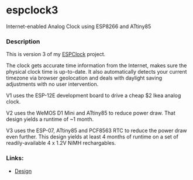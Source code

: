 # espclock3
Internet-enabled Analog Clock using ESP8266 and ATtiny85

### Description
This is version 3 of my [ESPClock](https://www.randseq.org/2016/10/hacking-analog-clock-to-sync-with-ntp.html) project.

The clock gets accurate time information from the Internet, makes sure the physical clock time is up-to-date. It also automatically detects your current timezone via browser geolocation and deals with daylight saving adjustments with no user intervention.

V1 uses the ESP-12E development board to drive a cheap $2 Ikea analog clock.

V2 uses the WeMOS D1 Mini and ATtiny85 to reduce power draw. That design yields a runtime of ~1 month.

V3 uses the ESP-07, ATtiny85 and PCF8563 RTC to reduce the power draw even further. This design yields at least 4 months of runtime on a set of readily-available 4 x 1.2V NiMH rechargables.

### Links:
* [Design](https://www.randseq.org/2020/05/espclock3-final-version.html)
